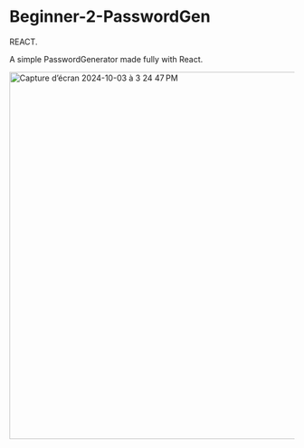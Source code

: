 # Beginner-2-PasswordGen
REACT.

A simple PasswordGenerator made fully with React.


<img width="649" alt="Capture d’écran 2024-10-03 à 3 24 47 PM" src="https://github.com/user-attachments/assets/64ea6055-b270-4e60-a99e-132791ef4543">
